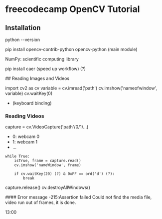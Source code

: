# freecodecamp OpenCV Tutorial

## Installation

python --version

pip install opencv-contrib-python
            opencv-python (main module)

NumPy: scientific computing library

pip install caer (speed up workflow) (?)

## Reading Images and Videos

import cv2 as cv
variable = cv.imread('path')
cv.imshow('nameofwindow', variable)
cv.waitKey(0) 
- (keyboard binding) 

### Reading Videos

capture = cv.VideoCapture('path'/0/1/...)
- 0: webcam 0
- 1: webcam 1 
- ...

~~~
while True:
    isTrue, frame = capture.read()
    cv.imshow('nameWindow', frame)

    if cv.waitKey(20) (?) & 0xFF == ord('d') (?):
        break
~~~

capture.release()
cv.destroyAllWindows()

#### Error message -215:Assertion failed
Could not find the media file, video run out of frames, it is done.

13:00